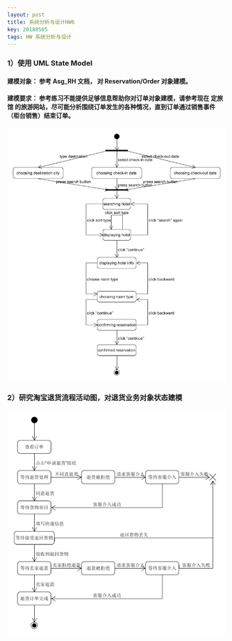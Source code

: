 ```yaml
---
layout: post
title: 系统分析与设计HW6
key: 20180505
tags: HW 系统分析与设计
---
```

### 1）使用 UML State Model
#### 建模对象： 参考 Asg_RH 文档， 对 Reservation/Order 对象建模。
#### 建模要求： 参考练习不能提供足够信息帮助你对订单对象建模，请参考现在 定旅馆 的旅游网站，尽可能分析围绕订单发生的各种情况，直到订单通过销售事件（柜台销售）结束订单。
![image](https://github.com/JackyLrd/JackyLrd.github.io/raw/master/_posts/hw6_1.png)
### 2）研究淘宝退货流程活动图，对退货业务对象状态建模
![image](https://github.com/JackyLrd/JackyLrd.github.io/raw/master/_posts/hw6_2.png)